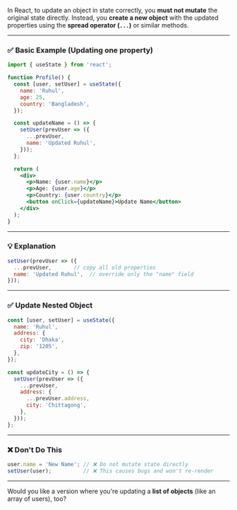 In React, to update an object in state correctly, you **must not mutate** the original state directly. Instead, you **create a new object** with the updated properties using the **spread operator (`...`)** or similar methods.

---

### ✅ Basic Example (Updating one property)

```jsx
import { useState } from 'react';

function Profile() {
  const [user, setUser] = useState({
    name: 'Ruhul',
    age: 25,
    country: 'Bangladesh',
  });

  const updateName = () => {
    setUser(prevUser => ({
      ...prevUser,
      name: 'Updated Ruhul',
    }));
  };

  return (
    <div>
      <p>Name: {user.name}</p>
      <p>Age: {user.age}</p>
      <p>Country: {user.country}</p>
      <button onClick={updateName}>Update Name</button>
    </div>
  );
}
```

---

### 💡 Explanation

```js
setUser(prevUser => ({
  ...prevUser,       // copy all old properties
  name: 'Updated Ruhul',  // override only the "name" field
}));
```

---

### ✅ Update Nested Object

```js
const [user, setUser] = useState({
  name: 'Ruhul',
  address: {
    city: 'Dhaka',
    zip: '1205',
  },
});

const updateCity = () => {
  setUser(prevUser => ({
    ...prevUser,
    address: {
      ...prevUser.address,
      city: 'Chittagong',
    },
  }));
};
```

---

### ❌ Don't Do This

```js
user.name = 'New Name'; // ❌ Do not mutate state directly
setUser(user);          // ❌ This causes bugs and won't re-render
```

---

Would you like a version where you're updating a **list of objects** (like an array of users), too?